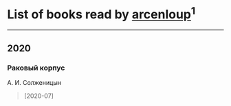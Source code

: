 # List of books read by [arcenloup](https://plus.google.com/u/0/116941085634604796026/)<sup>1</sup>
---

## 2020

### Раковый корпус
А. И. Солженицын
> [2020-07] 



